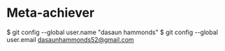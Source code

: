 # Meta-achiever

$ git config --global user.name "dasaun hammonds"
$ git config --global user.email dasaunhammonds52@gmail.com
